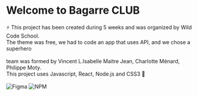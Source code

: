 # Welcome to Bagarre CLUB

⚡ This project has been created during 5 weeks and was organized by Wild Code School.<br/>
The theme was free, we had to code an app that uses API, and we chose a superhero <br/><br/>
team was formed by Vincent L.Isabelle Maitre Jean, Charlotte Ménard, Philippe Moty. <br/>
This project uses Javascript, React, Node.js and CSS3 🤛<br/><br/>
![Figma](https://img.shields.io/badge/figma-%23F24E1E.svg?style=for-the-badge&logo=figma&logoColor=white) ![NPM](https://img.shields.io/badge/NPM-%23000000.svg?style=for-the-badge&logo=npm&logoColor=white)
